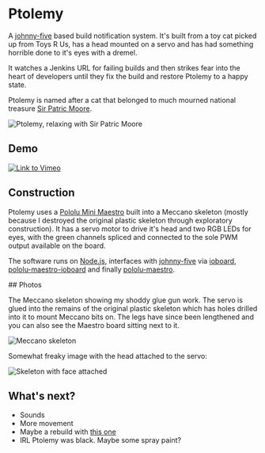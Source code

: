 # Ptolemy

A [johnny-five](https://github.com/rwaldron/johnny-five) based build notification system.  It's built from a toy cat picked up from Toys R Us, has a head mounted on a servo and has had something horrible done to it's eyes with a dremel.

It watches a Jenkins URL for failing builds and then strikes fear into the heart of developers until they fix the build and restore Ptolemy to a happy state.

Ptolemy is named after a cat that belonged to much mourned national treasure [Sir Patric Moore](http://en.wikipedia.org/wiki/Patrick_Moore).

![Ptolemy, relaxing with Sir Patric Moore](https://raw.github.com/achingbrain/build-cat/master/assets/ptolemy.jpg)

## Demo

[![Link to Vimeo](https://raw.github.com/achingbrain/build-cat/master/assets/video.jpg)](https://vimeo.com/77849849)

## Construction

Ptolemy uses a [Pololu Mini Maestro](http://www.pololu.com/catalog/product/1352) built into a Meccano skeleton (mostly because I destroyed the original plastic skeleton through exploratory construction).  It has a servo motor to drive it's head and two RGB LEDs for eyes, with the green channels spliced and connected to the sole PWM output available on the board.

The software runs on [Node.js](http://nodejs.org/), interfaces with [johnny-five](https://github.com/rwaldron/johnny-five) via [ioboard](https://github.com/achingbrain/node-ioboard), [pololu-maestro-ioboard](https://github.com/achingbrain/node-maestro-ioboard) and finally [pololu-maestro](https://github.com/omcaree/node-pololumaestro).

## Photos

The Meccano skeleton showing my shoddy glue gun work.  The servo is glued into the remains of the original plastic skeleton which has holes drilled into it to mount Meccano bits on.  The legs have since been lengthened and you can also see the Maestro board sitting next to it.

![Meccano skeleton](https://raw.github.com/achingbrain/build-cat/master/assets/skeleton.jpg)

Somewhat freaky image with the head attached to the servo:

![Skeleton with face attached](https://raw.github.com/achingbrain/build-cat/master/assets/skeletonwithskin.jpg)

## What's next?

 * Sounds
 * More movement
 * Maybe a rebuild with [this one](http://www.toysrus.co.uk/Toys-R-Us/Toys/Soft-Toys/Fur-Real-Daisy-Plays-with-Me-Kitty\(0106748\))
 * IRL Ptolemy was black. Maybe some spray paint?
